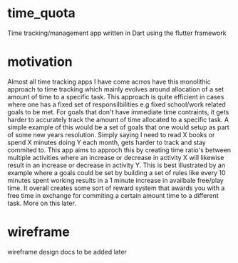 # time_quota
Time tracking/management app written in Dart using the flutter framework

# motivation

Almost all time tracking apps I have come acrros have this monolithic approach to time tracking which mainly evolves around allocation of a set amount of time to a specific task. This approach is quite efficient in cases where one has a fixed set of responsilbilities e.g fixed school/work related goals to be met. For goals that don't have immediate time contraints, it gets harder to accurately track the amount of time allocated to a specific task. A simple example of this would be a set of goals that one would setup as part of some new years resolution. Simply saying I need to read X books or spend X minutes doing Y each month, gets harder to track and stay commited to. This app aims to approch this by creating time ratio's between multiple activities where an increase or decrease in activity X will likewise result in an increase or decrease in activity Y. This is best illustrated by an example where a goals could be set by building a set of rules like every 10 minutes spent working results in a 1 minute increase in availbale free/play time. It overall creates some sort of reward system that awards you with a free time in exchange for commiting a certain amount time to a different task. More on this later.

# wireframe

wireframe design docs to be added later 
